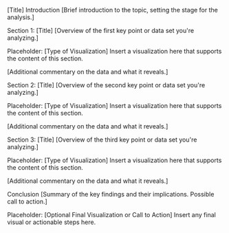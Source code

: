 [Title]
Introduction
[Brief introduction to the topic, setting the stage for the analysis.]

Section 1: [Title]
[Overview of the first key point or data set you're analyzing.]

Placeholder: [Type of Visualization]
Insert a visualization here that supports the content of this section.

[Additional commentary on the data and what it reveals.]

Section 2: [Title]
[Overview of the second key point or data set you're analyzing.]

Placeholder: [Type of Visualization]
Insert a visualization here that supports the content of this section.

[Additional commentary on the data and what it reveals.]

Section 3: [Title]
[Overview of the third key point or data set you're analyzing.]

Placeholder: [Type of Visualization]
Insert a visualization here that supports the content of this section.

[Additional commentary on the data and what it reveals.]

Conclusion
[Summary of the key findings and their implications. Possible call to action.]

Placeholder: [Optional Final Visualization or Call to Action]
Insert any final visual or actionable steps here.

